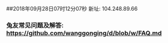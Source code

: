##2018年09月28日07时12分07秒 新址: 104.248.89.66
### 兔友常见问题及解答: https://github.com/wanggonging/d/blob/w/FAQ.md
